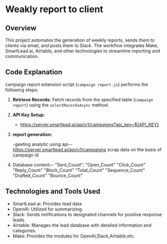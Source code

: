 # Weakly report to client

## Overview
This project automates the generation of weekly reports, sends them to clients via email, and posts them to Slack. The workflow integrates Make, SmartLead.ai, Airtable, and other technologies to streamline reporting and communication.


## Code Explanation

campaign report extension script (`campaign report.js`) performs the following steps:

1. **Retrieve Records:** Fetch records from the specified table (`campaign report`) using the `selectRecordsAsync` method.

2. **API Key Setup:**
   - https://server.smartlead.ai/api/v1/campaigns?api_key=${API_KEY}

3. **report generation:**

   -geeting analytic using api--https://server.smartlead.ai/api/v1/campaigns 
   scrap data on the basis of campaign id

4. Database content--
         "Sent_Count":
          "Open_Count"
          "Click_Count"
          "Reply_Count"
          "Block_Count"
          "Total_Count"
          "Sequence_Count"
          "Drafted_Count"
          "Bounce_Count"
         

## Technologies and Tools Used
- SmartLead.ai: Provides lead data
- OpenAI: Utilized for summarizing.
- Slack: Sends notifications to designated channels for positive response leads.
- Airtable: Manages the lead database with detailed information and categories.
- Make: Provides the modules for OpenAi,Slack,Airtable,etc.



